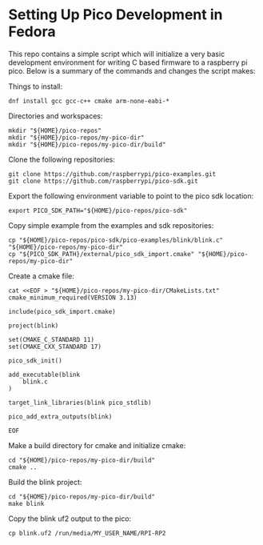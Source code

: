 # Setting Up Pico Development in Fedora

This repo contains a simple script which will initialize a very basic development environment 
for writing C based firmware to a raspberry pi pico. Below is a summary of the commands and 
changes the script makes:

Things to install:
```
dnf install gcc gcc-c++ cmake arm-none-eabi-*
```

Directories and workspaces:
```
mkdir "${HOME}/pico-repos"
mkdir "${HOME}/pico-repos/my-pico-dir"
mkdir "${HOME}/pico-repos/my-pico-dir/build"
```

Clone the following repositories:
```
git clone https://github.com/raspberrypi/pico-examples.git
git clone https://github.com/raspberrypi/pico-sdk.git
```

Export the following environment variable to point to the pico sdk location:
```
export PICO_SDK_PATH="${HOME}/pico-repos/pico-sdk"
```

Copy simple example from the examples and sdk repositories:
```
cp "${HOME}/pico-repos/pico-sdk/pico-examples/blink/blink.c" "${HOME}/pico-repos/my-pico-dir"
cp "${PICO_SDK_PATH}/external/pico_sdk_import.cmake" "${HOME}/pico-repos/my-pico-dir" 
```

Create a cmake file:
```
cat <<EOF > "${HOME}/pico-repos/my-pico-dir/CMakeLists.txt"
cmake_minimum_required(VERSION 3.13)

include(pico_sdk_import.cmake)

project(blink)

set(CMAKE_C_STANDARD 11)
set(CMAKE_CXX_STANDARD 17)

pico_sdk_init()

add_executable(blink
    blink.c
)

target_link_libraries(blink pico_stdlib)

pico_add_extra_outputs(blink)

EOF
```

Make a build directory for cmake and initialize cmake:
```
cd "${HOME}/pico-repos/my-pico-dir/build"
cmake ..
```

Build the blink project:
```
cd "${HOME}/pico-repos/my-pico-dir/build"
make blink
```

Copy the blink uf2 output to the pico:
```
cp blink.uf2 /run/media/MY_USER_NAME/RPI-RP2
```
